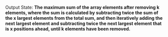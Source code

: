 Output State: **The maximum sum of the array elements after removing k elements, where the sum is calculated by subtracting twice the sum of the x largest elements from the total sum, and then iteratively adding the next largest element and subtracting twice the next largest element that is x positions ahead, until k elements have been removed.**